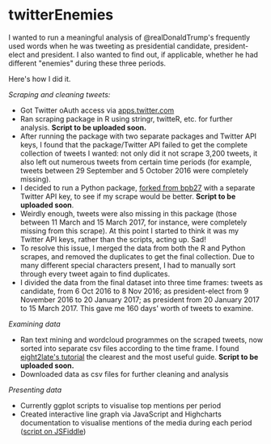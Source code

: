 # twitterEnemies

I wanted to run a meaningful analysis of @realDonaldTrump's frequently used words when he was tweeting as presidential candidate, president-elect and president. I also wanted to find out, if applicable, whether he had different "enemies" during these three periods.

Here's how I did it.

<i>Scraping and cleaning tweets:</i>
- Got Twitter oAuth access via <a href="https://apps.twitter.com/">apps.twitter.com</a>
- Ran scraping package in R using stringr, twitteR, etc. for further analysis. <b>Script to be uploaded soon.</b>
- After running the package with two separate packages and Twitter API keys, I found that the package/Twitter API failed to get the complete collection of tweets I wanted: not only did it not scrape 3,200 tweets, it also left out numerous tweets from certain time periods (for example, tweets between 29 September and 5 October 2016 were completely missing).
- I decided to run a Python package, <a href="https://github.com/bpb27/twitter_scraping">forked from bpb27</a> with a separate Twitter API key, to see if my scrape would be better. <b>Script to be uploaded soon</b>.
- Weirdly enough, tweets were also missing in this package (those between 11 March and 15 March 2017, for instance, were completely missing from this scrape). At this point I started to think it was my Twitter API keys, rather than the scripts, acting up. Sad!
- To resolve this issue, I merged the data from both the R and Python scrapes, and removed the duplicates to get the final collection. Due to many different special characters present, I had to manually sort through every tweet again to find duplicates.
- I divided the data from the final dataset into three time frames: tweets as candidate, from 6 Oct 2016 to 8 Nov 2016; as president-elect from 9 November 2016 to 20 January 2017; as president from 20 January 2017 to 15 March 2017. This gave me 160 days' worth of tweets to examine.

<i>Examining data</i>
- Ran text mining and wordcloud programmes on the scraped tweets, now sorted into separate csv files according to the time frame. I found <a href="https://eight2late.wordpress.com/2015/05/27/a-gentle-introduction-to-text-mining-using-r/">eight2late's tutorial</a> the clearest and the most useful guide. <b>Script to be uploaded soon.</b>
- Downloaded data as csv files for further cleaning and analysis

<i>Presenting data</i>
- Currently ggplot scripts to visualise top mentions per period
- Created interactive line graph via JavaScript and Highcharts documentation to visualise mentions of the media during each period (<a href="http://jsfiddle.net/alexandrama/zxbsvxhf/">script on JSFiddle</a>)
